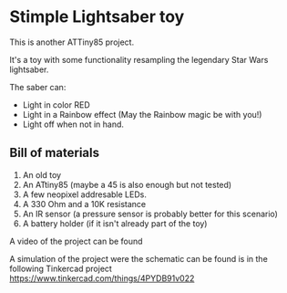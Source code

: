 # Stimple Lightsaber toy

This is another ATTiny85 project. 

It's a toy with some functionality resampling the legendary Star Wars lightsaber.

The saber can:

* Light in color RED
* Light in a Rainbow effect (May the Rainbow magic be with you!)
* Light off when not in hand. 

## Bill of materials

1. An old toy
2. An ATtiny85 (maybe a 45 is also enough but not tested)
3. A few neopixel addresable LEDs.
4. A 330 Ohm and a 10K resistance
5. An IR sensor (a pressure sensor is probably better for this scenario)
6. A battery holder (if it isn't already part of the toy)

A video of the project can be found

A simulation of the project were the schematic can be found is in the following Tinkercad project https://www.tinkercad.com/things/4PYDB91v022 




